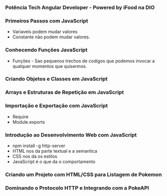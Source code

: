 ### Potência Tech Angular Developer - Powered by iFood na DIO

### Primeiros Passos com JavaScript
- Variaveis podem mudar valores
- Constante não podem mudar valores.

### Conhecendo Funções JavaScript
- Funções - Sao pequenos trechos de codigos que podemos invocar a qualquer momentos que quisermos. 

### Criando Objetos e Classes em JavaScript

### Arrays e Estruturas de Repetição em JavaScript

### Importação e Exportação com JavaScript
- Require
- Module.exports 

### Introdução ao Desenvolvimento Web com JavaScript
- npm install -g http-server
- HTML nos da parte textual e a semantica
- CSS nos da os estilos
- JavaScript é o que da o comportamento

### Criando um Projeto com HTML/CSS para Listagem de Pokemon

### Dominando o Protocolo HTTP e Integrando com a PokeAPI

